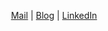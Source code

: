 <p align="center">
  <a href="mailto:22kimhynu5u@gmail.com">Mail</a> | <a href="https://blog.kimhyun5u.com/page/%ED%94%84%EB%A1%9C%ED%95%84">Blog</a> | <a href="https://www.linkedin.com/in/kimhyun5u">LinkedIn</a>
</p>
